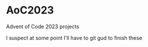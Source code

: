 # AoC2023
Advent of Code 2023 projects

I suspect at some point I'll have to git gud to finish these
